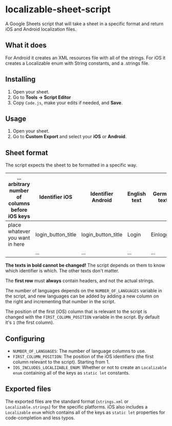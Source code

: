 # localizable-sheet-script
A Google Sheets script that will take a sheet in a specific format and return iOS and Android localization files.

## What it does

For Android it creates an XML resources file with all of the strings. For iOS it creates a Localizable enum with String constants, and a .strings file. 

## Installing

1. Open your sheet.
2. Go to **Tools -> Script Editor**
3. Copy `Code.js`, make your edits if needed, and **Save**.

## Usage

1. Open your sheet.
2. Go to **Custom Export** and select your **iOS** or **Android**.

## Sheet format

The script expects the sheet to be formatted in a specific way.

| ... arbitrary number of columns before iOS keys | **Identifier iOS** | **Identifier Android** | English text | German text | ... |
|-------------------------------------------------|--------------------|------------------------|--------------|-------------|-----|
| place whatever you want in here                 | login_button_title | login_button_title     | Login        | Einloggen   |     |
|                                                 | ...                | ...                    | ...          | ...         |     |

**The texts in bold cannot be changed!** The script depends on them to know which identifier is which. The other texts don't matter.

The **first row** must **always** contain headers, and not the actual strings.

The number of languages depends on the `NUMBER_OF_LANGUAGES` variable in the script, and new languages can be added by adding a new column on the right and incrementing that number in the script.

The position of the first (iOS) column that is relevant to the script is changed with the `FIRST_COLUMN_POSITION` variable in the script. By default it's `1` (the first column).

## Configuring

 - `NUMBER_OF_LANGUAGES`: The number of language columns to use.
 - `FIRST_COLUMN_POSITION`: The position of the iOS identifiers (the first column relevant to the script). Starting from 1.
 - `IOS_INCLUDES_LOCALIZABLE_ENUM`: Whether or not to create an `Localizable` `enum` containing all of the keys as `static let` constants.
 
## Exported files

The exported files are the standard format (`strings.xml` or `Localizable.strings`) for the specific platforms. iOS also includes a `Localizable` `enum` which contains all of the keys as `static let` properties for code-completion and less typos. 
